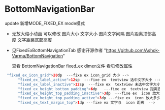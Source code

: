 # BottomNavigationBar
update
新增MODE_FIXED_EX mode模式
 * 无放大缩小动画  可以修改 图片大小 文字大小  图片文字间隔  图片距离顶部高度  文字距离底部高度
 * 见FixedExBottomNavigationTab   感谢开源作者 "https://github.com/Ashok-Varma/BottomNavigation"  
  
    查看 BottomNavigationBar fixed_ex dimen文件 看见修改属性
  ```java
   "fixed_ex_icon_grid">20dp  ---fixe ex icon_grid 大小 -->
        "fixed_ex_label_active">12sp  ---fixe ex  textview 选中文字大小 -->
        "fixed_ex_label_inactive">12sp  ---fixe ex  textview 未选中文字大小 -->
        "fixed_ex_height_bottom_padding">6dp   ---fixe ex  textview 距离底部dp -->
        "fixed_ex_height_top_padding_inactive">3dp  ---fixe ex  icon 放大多少 未选择 -->
        "fixed_ex_height_top_padding_active">3dp ---fixe ex  icon 放大多少 选择 -->
        "fixed_ex_text_margin_top">1dp ---fixe ex 文字与  icon 距离  -->
  ```
 
